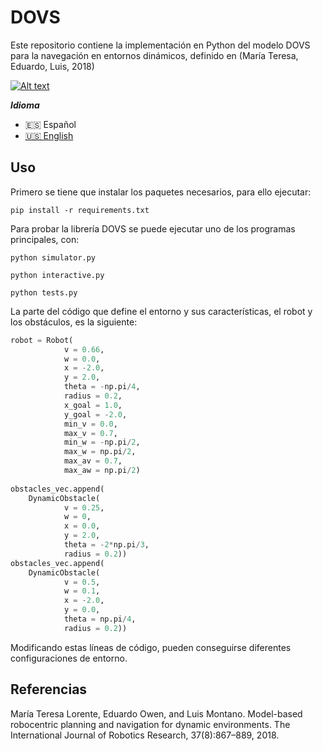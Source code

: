 # DOVS

Este repositorio contiene la implementación en Python del modelo DOVS para la navegación en entornos dinámicos, definido en (María Teresa, Eduardo, Luis, 2018)


[![Alt text](https://img.youtube.com/vi/m3_k_ppJ7_Y/0.jpg)](https://www.youtube.com/watch?v=m3_k_ppJ7_Y)



***Idioma***
- 🇪🇸 Español
- [🇺🇸 English](https://github.com/JorgeMG117/DOVS/blob/main/README.md)


## Uso

Primero se tiene que instalar los paquetes necesarios, para ello ejecutar:

```
pip install -r requirements.txt
```

Para probar la librería DOVS se puede ejecutar uno de los programas principales, con:

```
python simulator.py
```

```
python interactive.py
```

```
python tests.py
```

La parte del código que define el entorno y sus características, el robot y los obstáculos, es la siguiente:

```python
robot = Robot(
            v = 0.66,
            w = 0.0,
            x = -2.0, 
            y = 2.0, 
            theta = -np.pi/4, 
            radius = 0.2, 
            x_goal = 1.0, 
            y_goal = -2.0, 
            min_v = 0.0, 
            max_v = 0.7, 
            min_w = -np.pi/2, 
            max_w = np.pi/2, 
            max_av = 0.7, 
            max_aw = np.pi/2)
 
obstacles_vec.append(
    DynamicObstacle(
            v = 0.25, 
            w = 0, 
            x = 0.0, 
            y = 2.0, 
            theta = -2*np.pi/3, 
            radius = 0.2))
obstacles_vec.append(
    DynamicObstacle(
            v = 0.5, 
            w = 0.1, 
            x = -2.0, 
            y = 0.0, 
            theta = np.pi/4, 
            radius = 0.2))
```

Modificando estas líneas de código, pueden conseguirse diferentes configuraciones de entorno.


## Referencias

María Teresa Lorente, Eduardo Owen, and Luis Montano. Model-based robocentric planning and navigation for dynamic environments. The International Journal of Robotics Research, 37(8):867–889, 2018.
